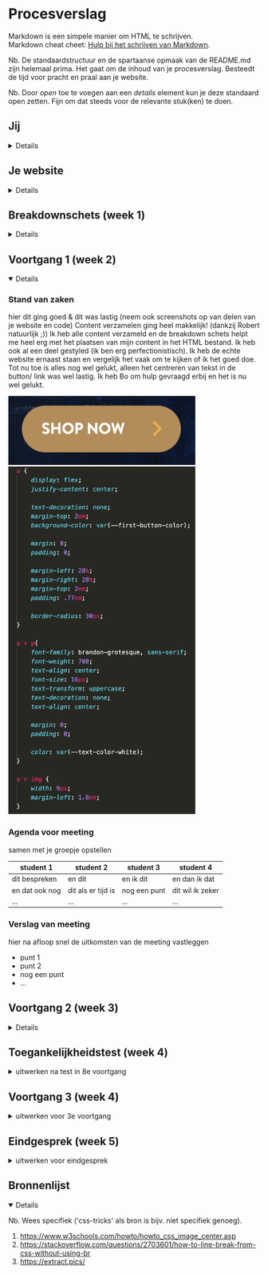 # Procesverslag
Markdown is een simpele manier om HTML te schrijven.  
Markdown cheat cheet: [Hulp bij het schrijven van Markdown](https://github.com/adam-p/markdown-here/wiki/Markdown-Cheatsheet).

Nb. De standaardstructuur en de spartaanse opmaak van de README.md zijn helemaal prima. Het gaat om de inhoud van je procesverslag. Besteedt de tijd voor pracht en praal aan je website.

Nb. Door *open* toe te voegen aan een *details* element kun je deze standaard open zetten. Fijn om dat steeds voor de relevante stuk(ken) te doen.





## Jij

<details>
<!-- <summary>uitwerken voor kick-off werkgroep</summary> -->

### Auteur:
Jay Raghoebir

#### Je startniveau:
Rood

#### Je focus:
Surface
 
</details>





## Je website

<details>
<!-- <summary>uitwerken voor kick-off werkgroep</summary> -->

### Je opdracht:
https://www.krispykreme.co.uk/

#### Screenshot(s) van de eerste pagina (small screen): 
 
Landings pagina Krispy Kreme website
 
<img src="images/landings-pagina.png" width="375px" alt="Landings pagina van de Krispy Kreme website.">

#### Screenshot(s) van de tweede pagina (small screen):
 
Fundraising pagina Krispy Kreme website
 
<img src="images/fundraising-pagina.png" width="375px" alt="Fundraising pagina van de Krispy Kreme website.">
 
</details>



## Breakdownschets (week 1)

<details>
<!-- <summary>uitwerken na afloop 2e werkgroep</summary> -->

### De hele pagina: 
<img src="images/Breakdownschets-FED-Raghoebir-Jay.jpg" width="375px" alt="Breakdown van de hele pagina">

### Dynamisch deel (menu): 
<img src="images/Breakdownschets-FED-Raghoebir-Jay-menu.jpg" width="375px" alt="Breakdown van de menu">

### wellicht nog een dynamisch deel (bijv filter): 
<img src="images/dummy-plaatje.jpg" width="375px" alt="breakdown van nog een dynamisch deel">

</details>





## Voortgang 1 (week 2)

<details open>
<!-- <summary>uitwerken voor 1e voortgang</summary> -->

### Stand van zaken
hier dit ging goed & dit was lastig (neem ook screenshots op van delen van je website en code)
Content verzamelen ging heel makkelijk! (dankzij Robert natuurlijk ;)) Ik heb alle content verzameld en de breakdown schets helpt me heel erg met het plaatsen van mijn content in het HTML bestand. Ik heb ook al een deel gestyled (ik ben erg perfectionistisch). Ik heb de echte website ernaast staan en vergelijk het vaak om te kijken of ik het goed doe. Tot nu toe is alles nog wel gelukt, alleen het centreren van tekst in de button/ link was wel lastig. Ik heb Bo om hulp gevraagd erbij en het is nu wel gelukt.
 
<img src="images/button-screenshot2.png" width="375px" alt="Screenshot van de button">
 
<img src="images/code-voor-button.png" width="375px" alt="Screenshot code button">


### Agenda voor meeting
samen met je groepje opstellen

| student 1      | student 2          | student 3    | student 4        |
| ---            | ---                | ---          | ---              |
| dit bespreken  | en dit             | en ik dit    | en dan ik dat    |
| en dat ook nog | dit als er tijd is | nog een punt | dit wil ik zeker |
| ...            | ...                | ...          | ...              |


### Verslag van meeting
hier na afloop snel de uitkomsten van de meeting vastleggen

- punt 1
- punt 2
- nog een punt
- ...

</details>





## Voortgang 2 (week 3)

<details>
<!-- <summary>uitwerken voor 2e voortgang</summary> -->

### Stand van zaken
De code schrijven zelf gaat heel goed. Het stylen gaat ook goed, maar ik merk zelf dat dat wat meer aandacht nodig heeft dan het schrijven van de code. Soms is er al styling op toegepast, en kreeg ik het eerst niet meer 'normaal'. Uiteindelijk toch gelukt door een beetje de opties te bekijken in Studio Visual Code. Het is nu een kwestie van verder werken en de oefeningen maken zodat het allemaal straks een stuk makkelijker wordt.


### Agenda voor meeting
samen met je groepje opstellen

| student 1      | student 2          | student 3    | student 4        |
| ---            | ---                | ---          | ---              |
| dit bespreken  | en dit             | en ik dit    | en dan ik dat    |
| en dat ook nog | dit als er tijd is | nog een punt | dit wil ik zeker |
| ...            | ...                | ...          | ...              |


### Verslag van meeting
hier na afloop snel de uitkomsten van de meeting vastleggen

- punt 1
- punt 2
- nog een punt
- ...

</details>





## Toegankelijkheidstest (week 4)

<details>
<summary>uitwerken na test in 8e voortgang</summary>

### Bevindingen
Lijst met je bevindingen die in de test naar voren kwamen:

#### Titel eerste bevinding
Hier korte omschrijving (met indien nodig een afbeelding)

Hier een omschrijving van hoe het opgelost kan worden (met indien nodig een afbeelding)


#### Titel tweede bevinding. 
Hier korte omschrijving (met indien nodig een afbeelding)

Hier een omschrijving van hoe het opgelost kan worden (met indien nodig een afbeelding)


#### Titel volgende bevinding. 
Hier korte omschrijving (met indien nodig een afbeelding)

Hier een omschrijving van hoe het opgelost kan worden (met indien nodig een afbeelding)


#### Titel nog een bevinding. 
Hier korte omschrijving (met indien nodig een afbeelding)

Hier een omschrijving van hoe het opgelost kan worden (met indien nodig een afbeelding)

</details>





## Voortgang 3 (week 4)

<details>
<summary>uitwerken voor 3e voortgang</summary>

### Stand van zaken
hier dit ging goed & dit was lastig (neem ook screenshots op van delen van je website en code)


### Agenda voor meeting
samen met je groepje opstellen

| student 1      | student 2          | student 3    | student 4        |
| ---            | ---                | ---          | ---              |
| dit bespreken  | en dit             | en ik dit    | en dan ik dat    |
| en dat ook nog | dit als er tijd is | nog een punt | dit wil ik zeker |
| ...            | ...                | ...          | ...              |


### Verslag van meeting
hier na afloop snel de uitkomsten van de meeting vastleggen

- punt 1
- punt 2
- nog een punt
- ...

</details>





## Eindgesprek (week 5)

<details>
<summary>uitwerken voor eindgesprek</summary>

### Stand van zaken
hier dit ging goed & dit was lastig (neem ook screenshots op van delen van je website en code)

### Screenshot(s)

hier screenshot(s) van je eindresultaat

</details>





## Bronnenlijst

<details open>
<!-- <summary>continu bijhouden terwijl je werkt</summary> -->

Nb. Wees specifiek ('css-tricks' als bron is bijv. niet specifiek genoeg).

1. https://www.w3schools.com/howto/howto_css_image_center.asp 
2. https://stackoverflow.com/questions/2703601/how-to-line-break-from-css-without-using-br
3. https://extract.pics/


</details>
